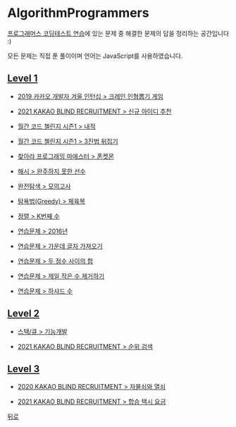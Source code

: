 # AlgorithmProgrammers
[프로그래머스 코딩테스트 연습](https://programmers.co.kr/learn/challenges)에 있는 문제 중 해결한 문제의 답을 정리하는 공간입니다 :)

모든 문제는 직접 푼 풀이이며 언어는 JavaScript를 사용하였습니다.

## [Level 1](https://github.com/SeongYongLee/TIL/tree/main/AlgorithmProgrammers/level-1)

* [2019 카카오 개발자 겨울 인턴십 > 크레인 인형뽑기 게임](https://github.com/SeongYongLee/TIL/tree/main/AlgorithmProgrammers/level-1#크레인-인형뽑기-게임)

* [2021 KAKAO BLIND RECRUITMENT > 신규 아이디 추천](https://github.com/SeongYongLee/TIL/tree/main/AlgorithmProgrammers/level-1#신규-아이디-추천)

* [월간 코드 첼린지 시즌1 > 내적](https://github.com/SeongYongLee/TIL/tree/main/AlgorithmProgrammers/level-1#내적)

* [월간 코드 첼린지 시즌1 > 3진법 뒤집기](https://github.com/SeongYongLee/TIL/tree/main/AlgorithmProgrammers/level-1#3진법-뒤집기)

* [찾아라 프로그래밍 마에스터 > 폰켓몬](https://github.com/SeongYongLee/TIL/tree/main/AlgorithmProgrammers/level-1#폰켓몬)

* [해시 > 완주하지 못한 선수](https://github.com/SeongYongLee/TIL/tree/main/AlgorithmProgrammers/level-1#완주하지-못한-선수)

* [완전탐색 > 모의고사](https://github.com/SeongYongLee/TIL/tree/main/AlgorithmProgrammers/level-1#모의고사)

* [탐욕법(Greedy) > 체육복](https://github.com/SeongYongLee/TIL/tree/main/AlgorithmProgrammers/level-1#체육복)

* [정렬 > K번째 수](https://github.com/SeongYongLee/TIL/tree/main/AlgorithmProgrammers/level-1#K번째-수)

* [연습문제 > 2016년](https://github.com/SeongYongLee/TIL/tree/main/AlgorithmProgrammers/level-1#2016년)

* [연습문제 > 가운데 글자 가져오기](https://github.com/SeongYongLee/TIL/tree/main/AlgorithmProgrammers/level-1#가운데-글자-가져오기)

* [연습문제 > 두 정수 사이의 합](https://github.com/SeongYongLee/TIL/tree/main/AlgorithmProgrammers/level-1#두-정수-사이의-합)

* [연습문제 > 제일 작은 수 제거하기](https://github.com/SeongYongLee/TIL/tree/main/AlgorithmProgrammers/level-1#제일-작은-수-제거하기)

* [연습문제 > 하샤드 수](https://github.com/SeongYongLee/TIL/tree/main/AlgorithmProgrammers/level-1#하샤드-수)

## [Level 2](https://github.com/SeongYongLee/TIL/tree/main/AlgorithmProgrammers/level-2)

* [스택/큐 > 기능개발](https://github.com/SeongYongLee/TIL/tree/main/AlgorithmProgrammers/level-2#기능개발)

* [2021 KAKAO BLIND RECRUITMENT > 순위 검색](https://github.com/SeongYongLee/TIL/tree/main/AlgorithmProgrammers/level-2#순위-검색)

## [Level 3](https://github.com/SeongYongLee/TIL/tree/main/AlgorithmProgrammers/level-3)

* [2020 KAKAO BLIND RECRUITMENT > 자물쇠와 열쇠](https://github.com/SeongYongLee/TIL/tree/main/AlgorithmProgrammers/level-3#자물쇠와-열쇠)

* [2021 KAKAO BLIND RECRUITMENT > 합승 택시 요금](https://github.com/SeongYongLee/TIL/tree/main/AlgorithmProgrammers/level-3##합승-택시-요금)

[뒤로](https://github.com/SeongYongLee/TIL/tree/main)